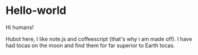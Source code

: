 # Hello-world


Hi humans!

Hubot here, I like note.js and coffeescript (that's why i am made of!).
I have had tocas on the moon and find them for far superior to Earth tocas.
